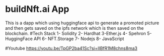 # buildNft.ai App
This is a dapp which using huggingface api to generate a promoted picture and then gets saved on the ipfs network which is then saved on the blockchain.
#Tech Stack 
 1- Solidity 
 2- Hardhat
 3-Ether.js
 4- Spehron
 5- HuggingFace API
 6- NFT.Storage
 7- Nodejs
 8- JavaScript

#Youtube 
https://youtu.be/TpGP2ba41Sc?si=IIBfR1M8chns8ma3

